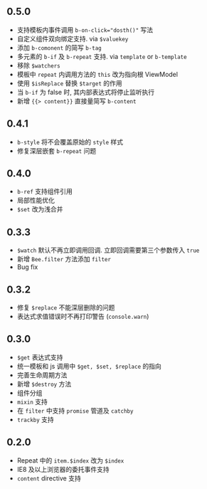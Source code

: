 0.5.0
---
- 支持模板内事件调用 `b-on-click="dosth()"` 写法
- 自定义组件双向绑定支持. via `$valuekey`
- 添加 `b-comonent` 的简写 `b-tag`
- 多元素的 `b-if` 及 `b-repeat` 支持. via `template` or `b-template`
- 移除 `$watchers`
- 模板中 `repeat` 内调用方法的 `this` 改为指向根 ViewModel
- 使用 `$isReplace` 替换 `$target` 的作用
- 当 `b-if` 为 false 时, 其内部表达式将停止监听执行
- 新增 `{{> content}}` 直接量简写 `b-content`

0.4.1
---
- `b-style` 将不会覆盖原始的 `style` 样式
- 修复深层嵌套 `b-repeat` 问题

0.4.0
---
- `b-ref` 支持组件引用
- 局部性能优化
- `$set` 改为浅合并

0.3.3
---
- `$watch` 默认不再立即调用回调. 立即回调需要第三个参数传入 `true`
- 新增 `Bee.filter` 方法添加 `filter`
- Bug fix

0.3.2
---
- 修复 `$replace` 不能深层删除的问题
- 表达式求值错误时不再打印警告 (`console.warn`)

0.3.0
---
- `$get` 表达式支持
- 统一模板和 js 调用中 `$get, $set, $replace` 的指向
- 完善生命周期方法
- 新增 `$destroy` 方法
- 组件分组
- `mixin` 支持
- 在 `filter` 中支持 `promise` 管道及 `catchby`
- `trackby` 支持

0.2.0
---
- Repeat 中的 `item.$index` 改为 `$index`
- IE8 及以上浏览器的委托事件支持
- `content` directive 支持
